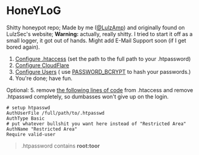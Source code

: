 # HoneYLoG
Shitty honeypot repo; Made by me ([@LulzAmp](https://github.com/LulzAmp)) and originally found on LulzSec's website; 
**Warning:** actually, really shitty. I tried to start it off as a small logger, it got out of hands. Might add E-Mail Support soon (if I get bored again).


1. [Configure .htaccess](https://github.com/LulzAmp/HoneYLoG/blob/master/.htaccess#L2) (set the path to the full path to your .htpassword)
2. [Configure CloudFlare](https://github.com/LulzAmp/HoneYLoG/blob/master/index.php#L2)
3. [Configure Users](https://github.com/LulzAmp/HoneYLoG/blob/master/honeylog.php#L12-L14) ( use [PASSWORD_BCRYPT](https://bcrypt-generator.com) to hash your passwords.)
4. You're done; have fun.

Optional: 5. remove [the following lines of code](https://github.com/LulzAmp/HoneYLoG/blob/master/.htaccess#L1-L6) from .htaccess and remove .htpasswd completely, so dumbasses won't give up on the login.
```apacheconf
# setup htpasswd
AuthUserFile /full/path/to/.htpasswd
AuthType Basic
# put whatever bullshit you want here instead of "Restricted Area"
AuthName "Restricted Area"
Require valid-user
```

> .htpassword contains **root:toor**
